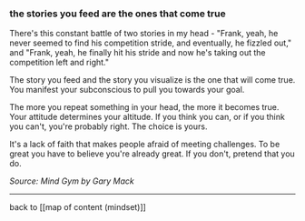 ### the stories you feed are the ones that come true

There's this constant battle of two stories in my head - "Frank, yeah, he never seemed to find his competition stride, and eventually, he fizzled out," and "Frank, yeah, he finally hit his stride and now he's taking out the competition left and right."

The story you feed and the story you visualize is the one that will come true. You manifest your subconscious to pull you towards your goal.

The more you repeat something in your head, the more it becomes true. Your attitude determines your altitude. If you think you can, or if you think you can't, you're probably right. The choice is yours. 

It's a lack of faith that makes people afraid of meeting challenges. To be great you have to believe you're already great. If you don't, pretend that you do. 

*Source: Mind Gym by Gary Mack*

---

back to [[map of content (mindset)]]